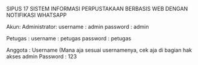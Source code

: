 SIPUS 17
SISTEM INFORMASI PERPUSTAKAAN BERBASIS WEB DENGAN NOTIFIKASI WHATSAPP

Akun:
Administrator:
username : admin
password : admin

Petugas :
username : petugas
password : petugas

Anggota :
Username (Mana aja sesuai usernamenya, cek aja di bagian hak akses admin
Password : 123
